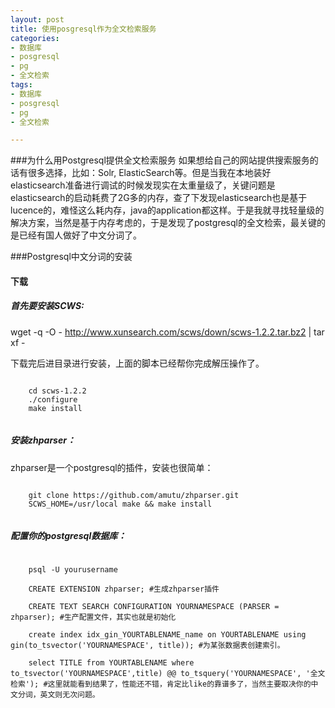 ```yaml
---
layout: post
title: 使用posgresql作为全文检索服务
categories:
- 数据库
- posgresql
- pg
- 全文检索
tags:
- 数据库
- posgresql
- pg
- 全文检索

---
```



###为什么用Postgresql提供全文检索服务
如果想给自己的网站提供搜索服务的话有很多选择，比如：Solr, ElasticSearch等。但是当我在本地装好elasticsearch准备进行调试的时候发现实在太重量级了，关键问题是elasticsearch的启动耗费了2G多的内存，查了下发现elasticsearch也是基于lucence的，难怪这么耗内存，java的application都这样。于是我就寻找轻量级的解决方案，当然是基于内存考虑的，于是发现了postgresql的全文检索，最关键的是已经有国人做好了中文分词了。

###Postgresql中文分词的安装

#### 下载

##### 首先要安装SCWS:

wget -q -O - http://www.xunsearch.com/scws/down/scws-1.2.2.tar.bz2 | tar xf -

下载完后进目录进行安装，上面的脚本已经帮你完成解压操作了。

```shell

	cd scws-1.2.2	
  	./configure  
  	make install
  
```

##### 安装zhparser：
zhparser是一个postgresql的插件，安装也很简单：

```shell

	git clone https://github.com/amutu/zhparser.git
	SCWS_HOME=/usr/local make && make install
	
```

##### 配置你的postgresql数据库：

```shell

	psql -U yourusername
	
	CREATE EXTENSION zhparser; #生成zhparser插件
	
	CREATE TEXT SEARCH CONFIGURATION YOURNAMESPACE (PARSER = zhparser); #生产配置文件，其实也就是初始化
	
	create index idx_gin_YOURTABLENAME_name on YOURTABLENAME using gin(to_tsvector('YOURNAMESPACE', title)); #为某张数据表创建索引。
	
	select TITLE from YOURTABLENAME where to_tsvector('YOURNAMESPACE',title) @@ to_tsquery('YOURNAMESPACE', '全文检索'); #这里就能看到结果了，性能还不错，肯定比like的靠谱多了，当然主要取决你的中文分词，英文则无次问题。
    
```

